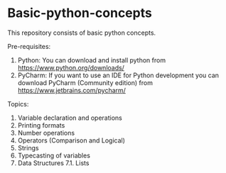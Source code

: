 # Basic-python-concepts
This repository consists of basic python concepts.

Pre-requisites:
1. Python: You can download and install python from https://www.python.org/downloads/
2. PyCharm: If you want to use an IDE for Python development you can download PyCharm (Community edition) from https://www.jetbrains.com/pycharm/

Topics:
1. Variable declaration and operations
2. Printing formats
3. Number operations
4. Operators (Comparison and Logical)
5. Strings
6. Typecasting of variables
7. Data Structures
7.1. Lists
